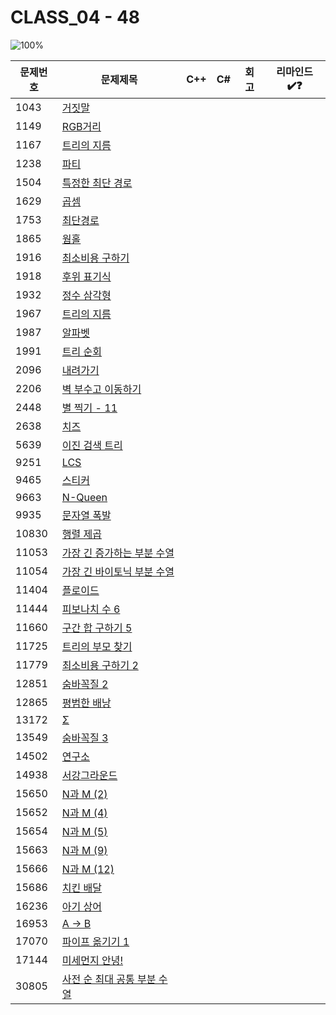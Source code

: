 # CLASS_04 - 48

![100%](https://progress-bar.xyz/0/?scale=48&title=progress&width=500&color=babaca&suffix=/48)

| 문제번호 | 문제제목                                            | C++ | C#  | 회고 | 리마인드✔️❓ |
| -------- | --------------------------------------------------- | --- | --- | ---- | ------------ |
| 1043     | [거짓말](https://boj.kr/1043)                       |     |     |      |              |
| 1149     | [RGB거리](https://boj.kr/1149)                      |     |     |      |              |
| 1167     | [트리의 지름](https://boj.kr/1167)                  |     |     |      |              |
| 1238     | [파티](https://boj.kr/1238)                         |     |     |      |              |
| 1504     | [특정한 최단 경로](https://boj.kr/1504)             |     |     |      |              |
| 1629     | [곱셈](https://boj.kr/1629)                         |     |     |      |              |
| 1753     | [최단경로](https://boj.kr/1753)                     |     |     |      |              |
| 1865     | [웜홀](https://boj.kr/1865)                         |     |     |      |              |
| 1916     | [최소비용 구하기](https://boj.kr/1916)              |     |     |      |              |
| 1918     | [후위 표기식](https://boj.kr/1918)                  |     |     |      |              |
| 1932     | [정수 삼각형](https://boj.kr/1932)                  |     |     |      |              |
| 1967     | [트리의 지름](https://boj.kr/1967)                  |     |     |      |              |
| 1987     | [알파벳](https://boj.kr/1987)                       |     |     |      |              |
| 1991     | [트리 순회](https://boj.kr/1991)                    |     |     |      |              |
| 2096     | [내려가기](https://boj.kr/2096)                     |     |     |      |              |
| 2206     | [벽 부수고 이동하기](https://boj.kr/2206)           |     |     |      |              |
| 2448     | [별 찍기 - 11](https://boj.kr/2448)                 |     |     |      |              |
| 2638     | [치즈](https://boj.kr/2638)                         |     |     |      |              |
| 5639     | [이진 검색 트리](https://boj.kr/5639)               |     |     |      |              |
| 9251     | [LCS](https://boj.kr/9251)                          |     |     |      |              |
| 9465     | [스티커](https://boj.kr/9465)                       |     |     |      |              |
| 9663     | [N-Queen](https://boj.kr/9663)                      |     |     |      |              |
| 9935     | [문자열 폭발](https://boj.kr/9935)                  |     |     |      |              |
| 10830    | [행렬 제곱](https://boj.kr/10830)                   |     |     |      |              |
| 11053    | [가장 긴 증가하는 부분 수열](https://boj.kr/11053)  |     |     |      |              |
| 11054    | [가장 긴 바이토닉 부분 수열](https://boj.kr/11054)  |     |     |      |              |
| 11404    | [플로이드](https://boj.kr/11404)                    |     |     |      |              |
| 11444    | [피보나치 수 6](https://boj.kr/11444)               |     |     |      |              |
| 11660    | [구간 합 구하기 5](https://boj.kr/11660)            |     |     |      |              |
| 11725    | [트리의 부모 찾기](https://boj.kr/11725)            |     |     |      |              |
| 11779    | [최소비용 구하기 2](https://boj.kr/11779)           |     |     |      |              |
| 12851    | [숨바꼭질 2](https://boj.kr/12851)                  |     |     |      |              |
| 12865    | [평범한 배낭](https://boj.kr/12865)                 |     |     |      |              |
| 13172    | [Σ](https://boj.kr/13172)                           |     |     |      |              |
| 13549    | [숨바꼭질 3](https://boj.kr/13549)                  |     |     |      |              |
| 14502    | [연구소](https://boj.kr/14502)                      |     |     |      |              |
| 14938    | [서강그라운드](https://boj.kr/14938)                |     |     |      |              |
| 15650    | [N과 M (2)](https://boj.kr/15650)                   |     |     |      |              |
| 15652    | [N과 M (4)](https://boj.kr/15652)                   |     |     |      |              |
| 15654    | [N과 M (5)](https://boj.kr/15654)                   |     |     |      |              |
| 15663    | [N과 M (9)](https://boj.kr/15663)                   |     |     |      |              |
| 15666    | [N과 M (12)](https://boj.kr/15666)                  |     |     |      |              |
| 15686    | [치킨 배달](https://boj.kr/15686)                   |     |     |      |              |
| 16236    | [아기 상어](https://boj.kr/16236)                   |     |     |      |              |
| 16953    | [A → B](https://boj.kr/16953)                       |     |     |      |              |
| 17070    | [파이프 옮기기 1](https://boj.kr/17070)             |     |     |      |              |
| 17144    | [미세먼지 안녕!](https://boj.kr/17144)              |     |     |      |              |
| 30805    | [사전 순 최대 공통 부분 수열](https://boj.kr/30805) |     |     |      |              |
